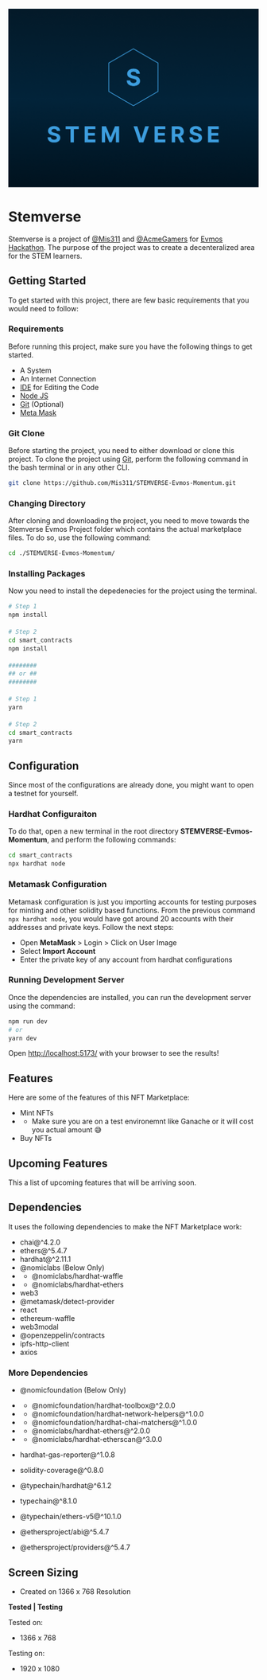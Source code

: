 ![stemverse](public/assets/stemverse.png)

# Stemverse

Stemverse is a project of [@Mis311](https://github.com/Mis311/) and [@AcmeGamers](https://github.com/AcmeGamers/) for [Evmos Hackathon](https://devpost.com/software/stemverse). The purpose of the project was to create a decenteralized area for the STEM learners. 

## Getting Started

To get started with this project, there are few basic requirements that you would need to follow:

### Requirements

Before running this project, make sure you have the following things to get started.

- A System
- An Internet Connection
- [IDE](https://www.google.com/search?q=IDE+Examples&ei=YRVaYp65ObyM9u8P4tOpyAI&ved=0ahUKEwje7ZaGsZf3AhU8hv0HHeJpCikQ4dUDCA4&uact=5&oq=IDE+Examples&gs_lcp=Cgdnd3Mtd2l6EAMyBwgAEEcQsAMyBwgAEEcQsAMyBwgAEEcQsAMyBwgAEEcQsAMyBwgAEEcQsAMyBwgAEEcQsAMyBwgAEEcQsAMyBwgAEEcQsAMyBwgAELADEEMyBwgAELADEENKBAhBGABKBAhGGABQfFh8YKYDaAFwAXgAgAEAiAEAkgEAmAEAoAEByAEKwAEB&sclient=gws-wiz) for Editing the Code
- [Node JS](https://nodejs.org/en/download/)
- [Git](https://git-scm.com/downloads) (Optional)
- [Meta Mask](https://metamask.io/download/)

### Git Clone

Before starting the project, you need to either download or clone this project. To clone the project using [Git](https://git-scm.com/downloads), perform the following command in the bash terminal or in any other CLI.

```bash
git clone https://github.com/Mis311/STEMVERSE-Evmos-Momentum.git
```

### Changing Directory

After cloning and downloading the project, you need to move towards the Stemverse Evmos Project folder which contains the actual marketplace files. To do so, use the following command:

```bash
cd ./STEMVERSE-Evmos-Momentum/
```

### Installing Packages

Now you need to install the depedenecies for the project using the terminal.

```bash
# Step 1
npm install

# Step 2
cd smart_contracts
npm install

########
## or ##
########

# Step 1
yarn

# Step 2
cd smart_contracts
yarn


```

## Configuration

Since most of the configurations are already done, you might want to open a testnet for yourself. 

### Hardhat Configuraiton

To do that, open a new terminal in the root directory **STEMVERSE-Evmos-Momentum**, and perform the following commands:

```bash
cd smart_contracts
npx hardhat node
```

### Metamask Configuration

Metamask configuration is just you importing accounts for testing purposes for minting and other solidity based functions. From the previous command `npx hardhat node`, you would have got around 20 accounts with their addresses and private keys. Follow the next steps:

- Open **MetaMask** > Login > Click on User Image
- Select **Import Account**
- Enter the private key of any account from hardhat configurations

### Running Development Server

Once the dependencies are installed, you can run the development server using the command:

```bash
npm run dev
# or
yarn dev
```

Open [http://localhost:5173/](http://localhost:5173/) with your browser to see the results!

## Features

Here are some of the features of this NFT Marketplace:

- Mint NFTs
- - Make sure you are on a test environemnt like Ganache or it will cost you actual amount 😅
- Buy NFTs

## Upcoming Features

This a list of upcoming features that will be arriving soon.

## Dependencies

It uses the following dependencies to make the NFT Marketplace work:

- chai@^4.2.0
- ethers@^5.4.7
- hardhat@^2.11.1
- @nomiclabs (Below Only)
- - @nomiclabs/hardhat-waffle
- - @nomiclabs/hardhat-ethers
- web3
- @metamask/detect-provider
- react
- ethereum-waffle
- web3modal
- @openzeppelin/contracts
- ipfs-http-client
- axios

### More Dependencies

- @nomicfoundation (Below Only)
- - @nomicfoundation/hardhat-toolbox@^2.0.0
- - @nomicfoundation/hardhat-network-helpers@^1.0.0
- - @nomicfoundation/hardhat-chai-matchers@^1.0.0
- - @nomiclabs/hardhat-ethers@^2.0.0
- - @nomiclabs/hardhat-etherscan@^3.0.0

- hardhat-gas-reporter@^1.0.8
- solidity-coverage@^0.8.0
- @typechain/hardhat@^6.1.2
- typechain@^8.1.0
- @typechain/ethers-v5@^10.1.0
- @ethersproject/abi@^5.4.7
- @ethersproject/providers@^5.4.7

<!--
hardhat
@nomiclabs/hardhat-waffle
ethereum-waffle
chai
@nomiclabs/hardhat-ethers
ethers

hardhat@^2.11.1
@nomicfoundation/hardhat-toolbox@^2.0.0
@nomicfoundation/hardhat-network-helpers@^1.0.0
@nomicfoundation/hardhat-chai-matchers@^1.0.0
@nomiclabs/hardhat-ethers@^2.0.0
@nomiclabs/hardhat-etherscan@^3.0.0
chai@^4.2.0
ethers@^5.4.7
hardhat-gas-reporter@^1.0.8
solidity-coverage@^0.8.0
@typechain/hardhat@^6.1.2
typechain@^8.1.0
@typechain/ethers-v5@^10.1.0
@ethersproject/abi@^5.4.7
@ethersproject/providers@^5.4.7
-->

## Screen Sizing

- Created on 1366 x 768 Resolution

**Tested | Testing**

Tested on:

- 1366 x 768

Testing on:

- 1920 x 1080
